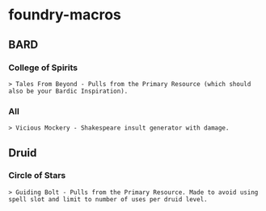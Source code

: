 # foundry-macros

## BARD

### College of Spirits
    > Tales From Beyond - Pulls from the Primary Resource (which should also be your Bardic Inspiration).
### All 
    > Vicious Mockery - Shakespeare insult generator with damage.

## Druid

### Circle of Stars
    > Guiding Bolt - Pulls from the Primary Resource. Made to avoid using spell slot and limit to number of uses per druid level.